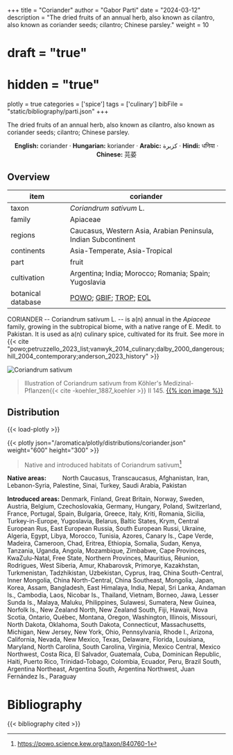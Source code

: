 +++
title = "Coriander"
author = "Gabor Parti"
date = "2024-03-12"
description = "The dried fruits of an annual herb, also known as cilantro, also known as coriander seeds; cilantro; Chinese parsley."
weight = 10
# draft = "true"
# hidden = "true"
plotly = true
categories = ['spice']
tags = ['culinary']
bibFile = "static/bibliography/parti.json"
+++

The dried fruits of an annual herb, also known as cilantro, also known as coriander seeds; cilantro; Chinese parsley. [<i class="fab fa-wikipedia-w"></i>](https://en.wikipedia.org/wiki/Coriander)

<center>

**English:** coriander · **Hungarian:** koriander · **Arabic:** <span class="arabic-text" dir="rtl">كزبرة</span> · **Hindi:** <span class="devanagari-text">धनिया </span> · **Chinese:** <span class="traditional-chinese-text">芫荽</span>

</center>

## Overview

|       item       |                                                                                    coriander                                                                                    |
|------------------|---------------------------------------------------------------------------------------------------------------------------------------------------------------------------------|
|       taxon      |                                                                             *Coriandrum sativum* L.                                                                             |
|      family      |                                                                                     Apiaceae                                                                                    |
|      regions     |                                                          Caucasus, Western Asia, Arabian Peninsula, Indian Subcontinent                                                         |
|    continents    |                                                                          Asia-Temperate, Asia-Tropical                                                                          |
|       part       |                                                                                      fruit                                                                                      |
|    cultivation   |                                                              Argentina; India; Morocco; Romania; Spain; Yugoslavia                                                              |
|botanical database|[POWO](https://powo.science.kew.org/taxon/840760-1); [GBIF](https://www.gbif.org/species/3034871); [TROP](https://tropicos.org/name/1700064); [EOL](https://eol.org/pages/581687)|

CORIANDER -- Coriandrum sativum L. -- is a(n) annual in the *Apiaceae* family, growing in the subtropical biome, with a native range of E. Medit. to Pakistan. It is used as a(n) culinary spice, cultivated for its fruit. See more in  {{< cite "powo;petruzzello_2023_list;vanwyk_2014_culinary;dalby_2000_dangerous;hill_2004_contemporary;anderson_2023_history" >}}

![Coriandrum sativum](/images/illustrations/coriander.png?width=40rem "Illustration of Coriandrum sativum from Köhler's Medizinal-Pflanzen")

>Illustration of Coriandrum sativum from Köhler's Medizinal-Pflanzen{{< cite -koehler_1887_koehler >}} II 145. [{{% icon image %}}](https://www.biodiversitylibrary.org/item/10837#page/635/mode/1up)

## Distribution

{{< load-plotly >}}

{{< plotly json="/aromatica/plotly/distributions/coriander.json" weight="600" height="300" >}}

>Native and introduced habitats of Coriandrum sativum[^powo]

[^powo]: https://powo.science.kew.org/taxon/840760-1

<p style="text-align:left;">

**Native areas:** &ensp; &ensp; &ensp; North Caucasus, Transcaucasus, Afghanistan, Iran, Lebanon-Syria, Palestine, Sinai, Turkey, Saudi Arabia, Pakistan

**Introduced areas:** Denmark, Finland, Great Britain, Norway, Sweden, Austria, Belgium, Czechoslovakia, Germany, Hungary, Poland, Switzerland, France, Portugal, Spain, Bulgaria, Greece, Italy, Kriti, Romania, Sicilia, Turkey-in-Europe, Yugoslavia, Belarus, Baltic States, Krym, Central European Rus, East European Russia, South European Russi, Ukraine, Algeria, Egypt, Libya, Morocco, Tunisia, Azores, Canary Is., Cape Verde, Madeira, Cameroon, Chad, Eritrea, Ethiopia, Somalia, Sudan, Kenya, Tanzania, Uganda, Angola, Mozambique, Zimbabwe, Cape Provinces, KwaZulu-Natal, Free State, Northern Provinces, Mauritius, Réunion, Rodrigues, West Siberia, Amur, Khabarovsk, Primorye, Kazakhstan, Turkmenistan, Tadzhikistan, Uzbekistan, Cyprus, Iraq, China South-Central, Inner Mongolia, China North-Central, China Southeast, Mongolia, Japan, Korea, Assam, Bangladesh, East Himalaya, India, Nepal, Sri Lanka, Andaman Is., Cambodia, Laos, Nicobar Is., Thailand, Vietnam, Borneo, Jawa, Lesser Sunda Is., Malaya, Maluku, Philippines, Sulawesi, Sumatera, New Guinea, Norfolk Is., New Zealand North, New Zealand South, Fiji, Hawaii, Nova Scotia, Ontario, Québec, Montana, Oregon, Washington, Illinois, Missouri, North Dakota, Oklahoma, South Dakota, Connecticut, Massachusetts, Michigan, New Jersey, New York, Ohio, Pennsylvania, Rhode I., Arizona, California, Nevada, New Mexico, Texas, Delaware, Florida, Louisiana, Maryland, North Carolina, South Carolina, Virginia, Mexico Central, Mexico Northwest, Costa Rica, El Salvador, Guatemala, Cuba, Dominican Republic, Haiti, Puerto Rico, Trinidad-Tobago, Colombia, Ecuador, Peru, Brazil South, Argentina Northeast, Argentina South, Argentina Northwest, Juan Fernández Is., Paraguay

</p>



# Bibliography

{{< bibliography cited >}}


